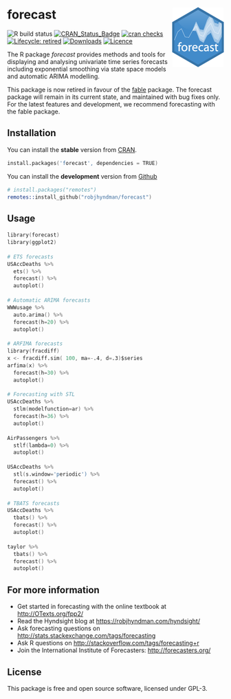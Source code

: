 forecast <img src="man/figures/logo.png" align="right" />
======================

![R build status](https://github.com/robjhyndman/forecast/workflows/R-CMD-check/badge.svg)
[![CRAN_Status_Badge](https://www.r-pkg.org/badges/version/forecast)](https://cran.r-project.org/package=forecast)
[![cran checks](https://cranchecks.info/badges/worst/forecast)](https://cran.r-project.org/web/checks/check_results_forecast.html)
[![Lifecycle: retired](https://img.shields.io/badge/lifecycle-retired-orange.svg)](https://www.tidyverse.org/lifecycle/#retired)
[![Downloads](https://cranlogs.r-pkg.org/badges/forecast)](https://cran.r-project.org/package=forecast)
[![Licence](https://img.shields.io/badge/licence-GPL--3-blue.svg)](https://www.gnu.org/licenses/gpl-3.0.en.html)


The R package *forecast* provides methods and tools for displaying and analysing univariate time series forecasts including exponential smoothing via state space models and automatic ARIMA modelling.

This package is now retired in favour of the [fable](http://fable.tidyverts.org/) package. The forecast package will remain in its current state, and maintained with bug fixes only. For the latest features and development, we recommend forecasting with the fable package.

## Installation
You can install the **stable** version from
[CRAN](https://cran.r-project.org/package=forecast).

```s
install.packages('forecast', dependencies = TRUE)
```

You can install the **development** version from
[Github](https://github.com/robjhyndman/forecast)

```s
# install.packages("remotes")
remotes::install_github("robjhyndman/forecast")
```

## Usage

```s
library(forecast)
library(ggplot2)

# ETS forecasts
USAccDeaths %>%
  ets() %>%
  forecast() %>%
  autoplot()

# Automatic ARIMA forecasts
WWWusage %>%
  auto.arima() %>%
  forecast(h=20) %>%
  autoplot()

# ARFIMA forecasts
library(fracdiff)
x <- fracdiff.sim( 100, ma=-.4, d=.3)$series
arfima(x) %>%
  forecast(h=30) %>%
  autoplot()

# Forecasting with STL
USAccDeaths %>%
  stlm(modelfunction=ar) %>%
  forecast(h=36) %>%
  autoplot()

AirPassengers %>%
  stlf(lambda=0) %>%
  autoplot()

USAccDeaths %>%
  stl(s.window='periodic') %>%
  forecast() %>%
  autoplot()

# TBATS forecasts
USAccDeaths %>%
  tbats() %>%
  forecast() %>%
  autoplot()

taylor %>%
  tbats() %>%
  forecast() %>%
  autoplot()
```

## For more information

  * Get started in forecasting with the online textbook at http://OTexts.org/fpp2/
  * Read the Hyndsight blog at https://robjhyndman.com/hyndsight/
  * Ask forecasting questions on http://stats.stackexchange.com/tags/forecasting
  * Ask R questions on http://stackoverflow.com/tags/forecasting+r
  * Join the International Institute of Forecasters: http://forecasters.org/

## License

This package is free and open source software, licensed under GPL-3.
